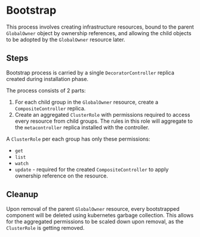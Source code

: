 # Bootstrap

This process involves creating infrastructure resources, bound to the parent `GlobalOwner` object by ownership references, and allowing the child objects to be adopted by the `GlobalOwner` resource later.

## Steps

Bootstrap process is carried by a single `DecoratorController` replica created during installation phase.

The process consists of 2 parts:
1. For each child group in the `GlobalOwner` resource, create a `CompositeController` replica.
2. Create an aggregated `ClusterRole` with permissions required to access every resource from child groups. The rules in this role will aggregate to the `metacontroller` replica installed with the controller.

A `ClusterRole` per each group has only these permissions:
- `get`
- `list`
- `watch`
- `update` - required for the created `CompositeController` to apply ownership reference on the resource.

## Cleanup

Upon removal of the parent `GlobalOwner` resource, every bootstrapped component will be deleted using kubernetes garbage collection. This allows for the aggregated permissions to be scaled down upon removal, as the `ClusterRole` is getting removed.